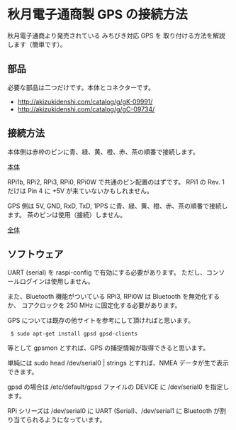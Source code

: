 # 秋月電子通商製 GPS の接続方法

秋月電子通商より発売されている みちびき対応 GPS を
取り付ける方法を解説します（簡単です）。

## 部品 

必要な部品は二つだけです。本体とコネクターです。

* http://akizukidenshi.com/catalog/g/gK-09991/
* http://akizukidenshi.com/catalog/g/gC-09734/

## 接続方法

本体側は赤枠のピンに青、緑、黄、橙、赤、茶の順番で接続します。

[本体](https://raw.githubusercontent.com/thortex/rpi3-simple-hat/master/AKIZUKI-GPS/images/Pi-GPIO-header-26-sm.png "本体側")

RPi1b, RPi2, RPi3, RPi0, RPi0W で共通のピン配置のはずです。
RPi1 の Rev. 1 だけは Pin 4 に +5V が来ていないかもしれません。

GPS 側は 5V, GND, RxD, TxD, 1PPS に青、緑、黄、橙、赤、茶の順番で接続します。
茶のピンは使用（接続）しません。

[全体](https://raw.githubusercontent.com/thortex/rpi3-simple-hat/master/AKIZUKI-GPS/images/overview.jpg "全体")

## ソフトウェア

UART (serial) を raspi-config で有効にする必要があります。
ただし、コンソールログインは使用しません。

また、Bluetooth 機能がついている RPi3, RPi0W は Bluetooth を無効化するか、
コアクロックを 250 MHz に固定化する必要があります。

GPS については既存の他サイトを参考にして頂ければと思います。

     $ sudo apt-get install gpsd gpsd-clients

等として gpsmon とすれば、GPS の捕捉情報が取得できると思います。

単純には sudo head /dev/serial0 | strings とすれば、NMEA データが生で表示できます。

gpsd の場合は /etc/default/gpsd ファイルの DEVICE に /dev/serial0 を指定します。

RPi シリーズは /dev/serial0 に UART (Serial)、/dev/serial1 に Bluetooth が割り当てられるようになっています。






    



